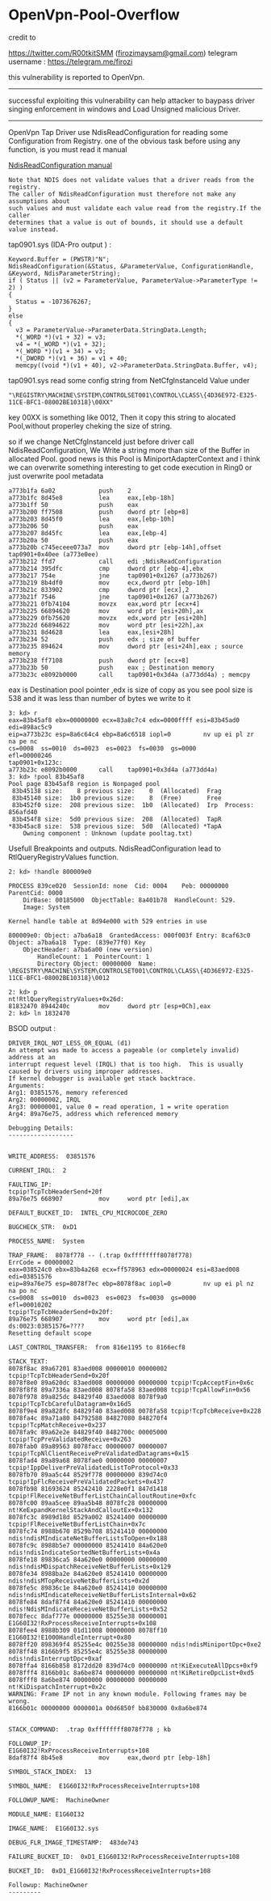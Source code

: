 # OpenVpn-Pool-Overflow
credit to

https://twitter.com/R00tkitSMM (firozimaysam@gmail.com) telegram username : https://telegram.me/firozi

this vulnerability is reported to OpenVpn.
****
successful exploiting this vulnerability can help attacker to baypass driver singing enforcement in windows and Load Unsigned malicious Driver.
****
OpenVpn Tap Driver use  NdisReadConfiguration for reading  some Configuration from Registry.
one of the obvious task before using any function, is you must read it manual 

[NdisReadConfiguration manual](https://msdn.microsoft.com/en-us/library/windows/hardware/ff564511(v=vs.85).aspx )

```
Note that NDIS does not validate values that a driver reads from the registry.
The caller of NdisReadConfiguration must therefore not make any assumptions about 
such values and must validate each value read from the registry.If the caller 
determines that a value is out of bounds, it should use a default value instead.
```
tap0901.sys (IDA-Pro output ) :

```
Keyword.Buffer = (PWSTR)"N";
NdisReadConfiguration(&Status, &ParameterValue, ConfigurationHandle, &Keyword, NdisParameterString);
if ( Status || (v2 = ParameterValue, ParameterValue->ParameterType != 2) )
{
  Status = -1073676267;
}
else
{
  v3 = ParameterValue->ParameterData.StringData.Length;
  *(_WORD *)(v1 + 32) = v3;
  v4 = *(_WORD *)(v1 + 32);
  *(_WORD *)(v1 + 34) = v3;
  *(_DWORD *)(v1 + 36) = v1 + 40;
  memcpy((void *)(v1 + 40), v2->ParameterData.StringData.Buffer, v4);
```

tap0901.sys read some config string from NetCfgInstanceId Value under
```
"\REGISTRY\MACHINE\SYSTEM\CONTROLSET001\CONTROL\CLASS\{4D36E972-E325-11CE-BFC1-08002BE10318}\00XX"
```
key 00XX is something like 0012,
Then it copy this string to alocated Pool,without properley cheking  the size of string.

so if we change NetCfgInstanceId just before driver call  NdisReadConfiguration, We Write a string more than size of the Buffer in allocated Pool.
good news is this Pool is MiniportAdapterContext and i think we can overwrite something interesting to get code execution in Ring0 or just overwrite pool metadata

```
a773b1fa 6a02            push    2
a773b1fc 8d45e8          lea     eax,[ebp-18h]
a773b1ff 50              push    eax
a773b200 ff7508          push    dword ptr [ebp+8]
a773b203 8d45f0          lea     eax,[ebp-10h]
a773b206 50              push    eax
a773b207 8d45fc          lea     eax,[ebp-4]
a773b20a 50              push    eax
a773b20b c745eceee073a7  mov     dword ptr [ebp-14h],offset tap0901+0x40ee (a773e0ee)
a773b212 ffd7            call    edi ;NdisReadConfiguration
a773b214 395dfc          cmp     dword ptr [ebp-4],ebx
a773b217 754e            jne     tap0901+0x1267 (a773b267)
a773b219 8b4df0          mov     ecx,dword ptr [ebp-10h]
a773b21c 833902          cmp     dword ptr [ecx],2
a773b21f 7546            jne     tap0901+0x1267 (a773b267)
a773b221 0fb74104        movzx   eax,word ptr [ecx+4]
a773b225 66894620        mov     word ptr [esi+20h],ax
a773b229 0fb75620        movzx   edx,word ptr [esi+20h]
a773b22d 66894622        mov     word ptr [esi+22h],ax
a773b231 8d4628          lea     eax,[esi+28h]
a773b234 52              push    edx ; size of buffer
a773b235 894624          mov     dword ptr [esi+24h],eax ; source memory  
a773b238 ff7108          push    dword ptr [ecx+8]
a773b23b 50              push    eax ; Destination memory 
a773b23c e8092b0000      call    tap0901+0x3d4a (a773dd4a) ; memcpy
```

eax is Destination pool pointer ,edx is size of copy
as you see pool size is 538 and it was less than number of bytes we write to it 
```
3: kd> r
eax=83b45af8 ebx=00000000 ecx=83a8c7c4 edx=0000ffff esi=83b45ad0 edi=898ac5c9
eip=a773b23c esp=8a6c64c4 ebp=8a6c6518 iopl=0         nv up ei pl zr na pe nc
cs=0008  ss=0010  ds=0023  es=0023  fs=0030  gs=0000             efl=00000246
tap0901+0x123c:
a773b23c e8092b0000      call    tap0901+0x3d4a (a773dd4a)
3: kd> !pool 83b45af8 
Pool page 83b45af8 region is Nonpaged pool
 83b45138 size:    8 previous size:    0  (Allocated)  Frag
 83b45140 size:  1b0 previous size:    8  (Free)       Free
 83b452f0 size:  208 previous size:  1b0  (Allocated)  Irp  Process: 856afd40
 83b454f8 size:  5d0 previous size:  208  (Allocated)  TapR
*83b45ac8 size:  538 previous size:  5d0  (Allocated) *TapA
	Owning component : Unknown (update pooltag.txt)
```


Usefull Breakpoints and outputs.
NdisReadConfiguration lead to RtlQueryRegistryValues function.

```
2: kd> !handle 800009e0 

PROCESS 839ce020  SessionId: none  Cid: 0004    Peb: 00000000  ParentCid: 0000
    DirBase: 00185000  ObjectTable: 8a401b78  HandleCount: 529.
    Image: System

Kernel handle table at 8d94e000 with 529 entries in use

800009e0: Object: a7ba6a18  GrantedAccess: 000f003f Entry: 8caf63c0
Object: a7ba6a18  Type: (839e77f0) Key
    ObjectHeader: a7ba6a00 (new version)
        HandleCount: 1  PointerCount: 1
        Directory Object: 00000000  Name: \REGISTRY\MACHINE\SYSTEM\CONTROLSET001\CONTROL\CLASS\{4D36E972-E325-11CE-BFC1-08002BE10318}\0012

2: kd> p
nt!RtlQueryRegistryValues+0x26d:
81832470 8944240c        mov     dword ptr [esp+0Ch],eax
2: kd> ln 1832470

```

 BSOD output :

```
DRIVER_IRQL_NOT_LESS_OR_EQUAL (d1)
An attempt was made to access a pageable (or completely invalid) address at an
interrupt request level (IRQL) that is too high.  This is usually
caused by drivers using improper addresses.
If kernel debugger is available get stack backtrace.
Arguments:
Arg1: 03851576, memory referenced
Arg2: 00000002, IRQL
Arg3: 00000001, value 0 = read operation, 1 = write operation
Arg4: 89a76e75, address which referenced memory

Debugging Details:
------------------


WRITE_ADDRESS:  03851576 

CURRENT_IRQL:  2

FAULTING_IP: 
tcpip!TcpTcbHeaderSend+20f
89a76e75 668907          mov     word ptr [edi],ax

DEFAULT_BUCKET_ID:  INTEL_CPU_MICROCODE_ZERO

BUGCHECK_STR:  0xD1

PROCESS_NAME:  System

TRAP_FRAME:  8078f778 -- (.trap 0xffffffff8078f778)
ErrCode = 00000002
eax=038524c0 ebx=83b4a268 ecx=ff578963 edx=00000024 esi=83aed008 edi=03851576
eip=89a76e75 esp=8078f7ec ebp=8078f8ac iopl=0         nv up ei pl nz na po nc
cs=0008  ss=0010  ds=0023  es=0023  fs=0030  gs=0000             efl=00010202
tcpip!TcpTcbHeaderSend+0x20f:
89a76e75 668907          mov     word ptr [edi],ax        ds:0023:03851576=????
Resetting default scope

LAST_CONTROL_TRANSFER:  from 816e1195 to 8166ecf8

STACK_TEXT:  
8078f8ac 89a67201 83aed008 00000010 00000002 tcpip!TcpTcbHeaderSend+0x20f
8078f8e0 89a620dc 83aed008 00000000 00000000 tcpip!TcpAcceptFin+0x6c
8078f8f8 89a7336a 83aed008 8078fa58 83aed008 tcpip!TcpAllowFin+0x56
8078f978 89a825dc 84829f40 83aed008 8078f9a0 tcpip!TcpTcbCarefulDatagram+0x16d5
8078f9e4 89a828fc 84829f40 83aed008 0078fa58 tcpip!TcpTcbReceive+0x228
8078fa4c 89a71a80 84792588 84827080 848270f4 tcpip!TcpMatchReceive+0x237
8078fa9c 89a62e2e 84829f40 8482700c 00005000 tcpip!TcpPreValidatedReceive+0x263
8078fab0 89a89563 8078facc 00000007 00000007 tcpip!TcpNlClientReceivePreValidatedDatagrams+0x15
8078fad4 89a89a68 8078fae0 00000000 00000007 tcpip!IppDeliverPreValidatedListToProtocol+0x33
8078fb70 89aa5c44 8529f778 00000000 839d74c0 tcpip!IpFlcReceivePreValidatedPackets+0x437
8078fb98 81693624 85242410 2228e0f1 847d1418 tcpip!FlReceiveNetBufferListChainCalloutRoutine+0xfc
8078fc00 89aa5cee 89aa5b48 8078fc28 00000000 nt!KeExpandKernelStackAndCalloutEx+0x132
8078fc3c 8989d18d 8529a002 85241400 00000000 tcpip!FlReceiveNetBufferListChain+0x7c
8078fc74 8988b670 8529b708 85241410 00000000 ndis!ndisMIndicateNetBufferListsToOpen+0x188
8078fc9c 8988b5e7 00000000 85241410 84a620e0 ndis!ndisIndicateSortedNetBufferLists+0x4a
8078fe18 89836ca5 84a620e0 00000000 00000000 ndis!ndisMDispatchReceiveNetBufferLists+0x129
8078fe34 8988ba2e 84a620e0 85241410 00000000 ndis!ndisMTopReceiveNetBufferLists+0x2d
8078fe5c 89836c1e 84a620e0 85241410 00000000 ndis!ndisMIndicateReceiveNetBufferListsInternal+0x62
8078fe84 8daf87f4 84a620e0 85241410 00000000 ndis!NdisMIndicateReceiveNetBufferLists+0x52
8078fecc 8daf777e 00000000 85255e38 00000001 E1G60I32!RxProcessReceiveInterrupts+0x108
8078fee4 8988b309 01d11008 00000000 8078ff10 E1G60I32!E1000HandleInterrupt+0x80
8078ff20 898369f4 85255e4c 00255e38 00000000 ndis!ndisMiniportDpc+0xe2
8078ff48 8166b9f5 85255e4c 85255e38 00000000 ndis!ndisInterruptDpc+0xaf
8078ffa4 8166b858 8172dd20 839d74c0 00000000 nt!KiExecuteAllDpcs+0xf9
8078fff4 8166b01c 8a6be874 00000000 00000000 nt!KiRetireDpcList+0xd5
8078fff8 8a6be874 00000000 00000000 00000000 nt!KiDispatchInterrupt+0x2c
WARNING: Frame IP not in any known module. Following frames may be wrong.
8166b01c 00000000 0000001a 00d6850f bb830000 0x8a6be874


STACK_COMMAND:  .trap 0xffffffff8078f778 ; kb

FOLLOWUP_IP: 
E1G60I32!RxProcessReceiveInterrupts+108
8daf87f4 8b45e8          mov     eax,dword ptr [ebp-18h]

SYMBOL_STACK_INDEX:  13

SYMBOL_NAME:  E1G60I32!RxProcessReceiveInterrupts+108

FOLLOWUP_NAME:  MachineOwner

MODULE_NAME: E1G60I32

IMAGE_NAME:  E1G60I32.sys

DEBUG_FLR_IMAGE_TIMESTAMP:  483de743

FAILURE_BUCKET_ID:  0xD1_E1G60I32!RxProcessReceiveInterrupts+108

BUCKET_ID:  0xD1_E1G60I32!RxProcessReceiveInterrupts+108

Followup: MachineOwner
---------
````

